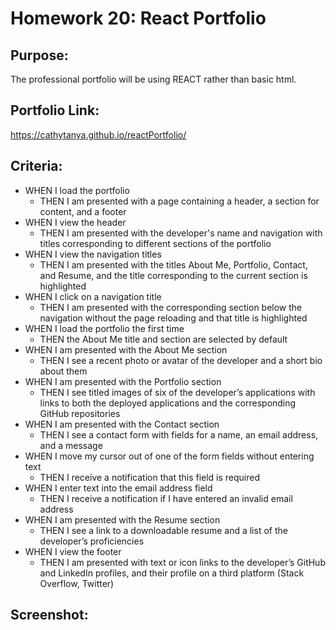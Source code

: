 # Homework 20: React Portfolio

## Purpose:
The professional portfolio will be using REACT rather than basic html.

## Portfolio Link:
https://cathytanya.github.io/reactPortfolio/


## Criteria:
- WHEN I load the portfolio
    - THEN I am presented with a page containing a header, a section for content, and a footer
- WHEN I view the header
    - THEN I am presented with the developer's name and navigation with titles corresponding to different sections of the portfolio
- WHEN I view the navigation titles
    - THEN I am presented with the titles About Me, Portfolio, Contact, and Resume, and the title corresponding to the current section is highlighted
- WHEN I click on a navigation title
    - THEN I am presented with the corresponding section below the navigation without the page reloading and that title is highlighted
- WHEN I load the portfolio the first time
    - THEN the About Me title and section are selected by default
- WHEN I am presented with the About Me section
    - THEN I see a recent photo or avatar of the developer and a short bio about them
- WHEN I am presented with the Portfolio section
    - THEN I see titled images of six of the developer’s applications with links to both the deployed applications and the corresponding GitHub repositories
- WHEN I am presented with the Contact section
    - THEN I see a contact form with fields for a name, an email address, and a message
- WHEN I move my cursor out of one of the form fields without entering text
    - THEN I receive a notification that this field is required
- WHEN I enter text into the email address field
    - THEN I receive a notification if I have entered an invalid email address
- WHEN I am presented with the Resume section
    - THEN I see a link to a downloadable resume and a list of the developer’s proficiencies
- WHEN I view the footer
    - THEN I am presented with text or icon links to the developer’s GitHub and LinkedIn profiles, and their profile on a third platform (Stack Overflow, Twitter)


## Screenshot:

